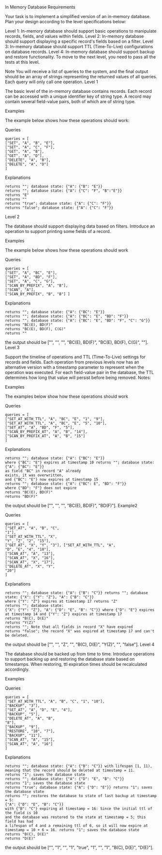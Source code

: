 In Memory Database
Requirements

Your task is to implement a simplified version of an in-memory database. Plan your design according to the level specifications below:


Level 1: In-memory database should support basic operations to manipulate records, fields, and values within fields.
Level 2: In-memory database should support displaying a specific record's fields based on a filter.
Level 3: In-memory database should support TTL (Time-To-Live) configurations on database records.
Level 4: In-memory database should support backup and restore functionality. To move to the next level, you need to pass all the tests at this level.

Note You will receive a list of queries to the system, and the final output should be an array of strings representing the returned values of all queries. Each query will only call one operation.
Level 1

The basic level of the in-memory database contains records. Each record can be accessed with a unique identifier key of string type. A record may contain several field-value pairs, both of which are of string type.

Examples

The example below shows how these operations should work:

Queries
```shell
queries = [
["SET", "A", "B", "E"],
["SET", "A", "C", "F"],
["GET", "A", "B"],
["GET", "A", "D"],
["DELETE", "A", "B"],
["DELETE", "A", "D"]
]
```

Explanations
```shell
returns ""; database state: {"A": {"B": "E"}}
returns ""; database state: {"A": {"C": "F", "B":"E"}}
returns "E"
returns ""
returns "true"; database state: {"A": {"C": "F"}}
returns "false"; database state: {"A": {"C": "F"}}
```

Level 2

The database should support displaying data based on filters. Introduce an operation to support printing some fields of a record.

Examples

The example below shows how these operations should work

Queries
```shell
queries = [
["SET", "A", "BC", "E"],
["SET", "A", "BD", "F"],
["SET", "A", "C", "G"],
["SCAN_BY_PREFIX", "A", "B"],
["SCAN", "A"],
["SCAN_BY_PREFIX", "B", "B"] ]
```

Explanations
```shell
returns ""; database state: {"A": {"BC": "E"}}
returns ""; database state: {"A": {"BC": "E", "BD": "F"}}
returns ""; database state: {"A": {"BC": "E", "BD": "F", "C": "G"}}
returns "BC(E), BD(F)"
returns "BC(E), BD(F), C(G)"
returns ""
```
the output should be ["", "", "", "BC(E), BD(F)", "BC(E), BD(F), C(G)", ""].
Level 3

Support the timeline of operations and TTL (Time-To-Live) settings for records and fields. Each operation from previous levels now has an alternative version with a timestamp parameter to represent when the operation was executed. For each field-value pair in the database, the TTL determines how long that value will persist before being removed. Notes:

Examples

The examples below show how these operations should work

Queries
```shell
queries = [
["SET_AT_WITH_TTL", "A", "BC", "E", "1", "9"],
["SET_AT_WITH_TTL", "A", "BC", "E", "5", "10"],
["SET_AT", "A", "BD", "F", "5"],
["SCAN_BY_PREFIX_AT", "A", "B", "14"],
["SCAN_BY_PREFIX_AT", "A", "B", "15"]
]
```
Explanations
```shell
returns ""; database state: {"A": {"BC": "E"}}
where {"BC": "E"} expires at timestamp 10 returns ""; database state: {"A": {"BC": "E"}}
as field "BC" in record "A" already
exists, it was overwritten,
and {"BC": "E"} now expires at timestamp 15
returns ""; database state: {"A": {"BC": E", "BD": "F"}}
where {"BD": "F"} does not expire
returns "BC(E), BD(F)"
returns "BD(F)"
```
the output should be ["", "", "", "BC(E), BD(F)", "BD(F)"].
Example2

Queries
```shell
queries = [
["SET_AT", "A", "B", "C",
"1"],
["SET_AT_WITH_TTL", "X",
"Y", "Z", "2", "15"],
["GET_AT", "X", "Y", "3"], ["SET_AT_WITH_TTL", "A",
"D", "E", "4", "10"],
["SCAN_AT", "A", "13"],
["SCAN_AT", "X", "16"],
["SCAN_AT", "X", "17"],
["DELETE_AT", "X", "Y",
"20"]
]
```
Explanations
```shell
returns ""; database state: {"A": {"B": "C"}} returns ""; database state: {"X": {"Y": "Z"}, "A": {"B": "C"}}
where {"Y": "Z"} expires at timestamp 17 returns "Z"
returns ""; database state:
{"X": {"Y": "Z"}, "A": {"D": "E", "B": "C"}} where {"D": "E"} expires at timestamp 14 and {"Y": "Z"} expires at timestamp 17
returns "B(C), D(E)"
returns "Y(Z)"
returns ""; Note that all fields in record "X" have expired
returns "false"; the record "X" was expired at timestamp 17 and can't be deleted.
```
the output should be ["", "", "Z", "", "B(C), D(E)", "Y(Z)", "", "false"].
Level 4

The database should be backed up from time to time. Introduce operations to support backing up and restoring the database state based on timestamps. When restoring, ttl expiration times should be recalculated accordingly.

Examples

Queries
```shell
queries = [
["SET_AT_WITH_TTL", "A", "B", "C", "1", "10"],
["BACKUP", "3"],
["SET_AT", "A", "D", "E", "4"],
["BACKUP", "5"],
["DELETE_AT", "A", "B",
"8"],
["BACKUP", "9"],
["RESTORE", "10", "7"],
["BACKUP", "11"],
["SCAN_AT", "A", "15"],
["SCAN_AT", "A", "16"]
]
```
Explanations
```shell
returns ""; database state: {"A": {"B": "C"}} with lifespan [1, 11), meaning that the record should be deleted at timestamp = 11.
returns "1"; saves the database state
returns ""; database state: {"A": {"D": "E", "B": "C"}}
returns "1"; saves the database state
returns "true"; database state: {"A": {"D": "E"}} returns "1"; saves the database state
returns ""; restores the database to state of last backup at timestamp = 5:
{"A": {"D": "E", "B": "C"}}
with {"B": "C"} expiring at timestamp = 16: Since the initial ttl of the field is 10
and the database was restored to the state at timestamp = 5; this field has had
a lifespan of 4 and a remaining ttl of 6, so it will now expire at timestamp = 10 + 6 = 16. returns "1"; saves the database state
returns "B(C), D(E)"
returns "D(E)"
```
the output should be ["", "1", "", "1", "true", "1", "", "1", "B(C), D(E)", "D(E)"].